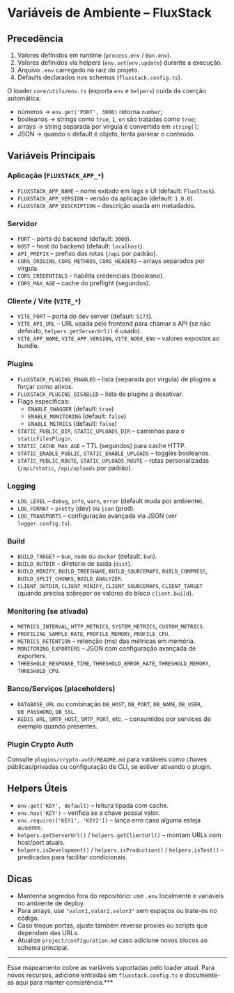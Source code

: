 # Variáveis de Ambiente – FluxStack

## Precedência
1. Valores definidos em runtime (`process.env` / `Bun.env`).
2. Valores definidos via helpers (`env.set`/`env.update`) durante a execução.
3. Arquivo `.env` carregado na raiz do projeto.
4. Defaults declarados nos schemas (`fluxstack.config.ts`).

O loader `core/utils/env.ts` (exporta `env` e `helpers`) cuida da coerção automática:
- números → `env.get('PORT', 3000)` retorna `number`;
- booleanos → strings como `true`, `1`, `on` são tratadas como `true`;
- arrays → string separada por vírgula é convertida em `string[]`;
- JSON → quando o default é objeto, tenta parsear o conteúdo.

## Variáveis Principais

### Aplicação (`FLUXSTACK_APP_*`)
- `FLUXSTACK_APP_NAME` – nome exibido em logs e UI (default: `FluxStack`).
- `FLUXSTACK_APP_VERSION` – versão da aplicação (default: `1.0.0`).
- `FLUXSTACK_APP_DESCRIPTION` – descrição usada em metadados.

### Servidor
- `PORT` – porta do backend (default: `3000`).
- `HOST` – host do backend (default: `localhost`).
- `API_PREFIX` – prefixo das rotas (`/api` por padrão).
- `CORS_ORIGINS`, `CORS_METHODS`, `CORS_HEADERS` – arrays separados por vírgula.
- `CORS_CREDENTIALS` – habilita credenciais (booleano).
- `CORS_MAX_AGE` – cache do preflight (segundos).

### Cliente / Vite (`VITE_*`)
- `VITE_PORT` – porta do dev server (default: `5173`).
- `VITE_API_URL` – URL usada pelo frontend para chamar a API (se não definido, `helpers.getServerUrl()` é usado).
- `VITE_APP_NAME`, `VITE_APP_VERSION`, `VITE_NODE_ENV` – valores expostos ao bundle.

### Plugins
- `FLUXSTACK_PLUGINS_ENABLED` – lista (separada por vírgula) de plugins a forçar como ativos.
- `FLUXSTACK_PLUGINS_DISABLED` – lista de plugins a desativar.
- Flags específicas:
  - `ENABLE_SWAGGER` (default: `true`)
  - `ENABLE_MONITORING` (default: `false`)
  - `ENABLE_METRICS` (default: `false`)
- `STATIC_PUBLIC_DIR`, `STATIC_UPLOADS_DIR` – caminhos para o `staticFilesPlugin`.
- `STATIC_CACHE_MAX_AGE` – TTL (segundos) para cache HTTP.
- `STATIC_ENABLE_PUBLIC`, `STATIC_ENABLE_UPLOADS` – toggles booleanos.
- `STATIC_PUBLIC_ROUTE`, `STATIC_UPLOADS_ROUTE` – rotas personalizadas (`/api/static`, `/api/uploads` por padrão).

### Logging
- `LOG_LEVEL` – `debug`, `info`, `warn`, `error` (default muda por ambiente).
- `LOG_FORMAT` – `pretty` (dev) ou `json` (prod).
- `LOG_TRANSPORTS` – configuração avançada via JSON (ver `logger.config.ts`).

### Build
- `BUILD_TARGET` – `bun`, `node` ou `docker` (default: `bun`).
- `BUILD_OUTDIR` – diretório de saída (`dist`).
- `BUILD_MINIFY`, `BUILD_TREESHAKE`, `BUILD_SOURCEMAPS`, `BUILD_COMPRESS`, `BUILD_SPLIT_CHUNKS`, `BUILD_ANALYZER`.
- `CLIENT_OUTDIR`, `CLIENT_MINIFY`, `CLIENT_SOURCEMAPS`, `CLIENT_TARGET` (quando precisa sobrepor os valores do bloco `client.build`).

### Monitoring (se ativado)
- `METRICS_INTERVAL`, `HTTP_METRICS`, `SYSTEM_METRICS`, `CUSTOM_METRICS`.
- `PROFILING_SAMPLE_RATE`, `PROFILE_MEMORY`, `PROFILE_CPU`.
- `METRICS_RETENTION` – retenção (ms) das métricas em memória.
- `MONITORING_EXPORTERS` – JSON com configuração avançada de exporters.
- `THRESHOLD_RESPONSE_TIME`, `THRESHOLD_ERROR_RATE`, `THRESHOLD_MEMORY`, `THRESHOLD_CPU`.

### Banco/Serviços (placeholders)
- `DATABASE_URL` ou combinação `DB_HOST`, `DB_PORT`, `DB_NAME`, `DB_USER`, `DB_PASSWORD`, `DB_SSL`.
- `REDIS_URL`, `SMTP_HOST`, `SMTP_PORT`, etc. – consumidos por services de exemplo quando presentes.

### Plugin Crypto Auth
Consulte `plugins/crypto-auth/README.md` para variáveis como chaves públicas/privadas ou configuração de CLI, se estiver ativando o plugin.

## Helpers Úteis
- `env.get('KEY', default)` – leitura tipada com cache.
- `env.has('KEY')` – verifica se a chave possui valor.
- `env.require(['KEY1', 'KEY2'])` – lança erro caso alguma esteja ausente.
- `helpers.getServerUrl()` / `helpers.getClientUrl()` – montam URLs com host/port atuais.
- `helpers.isDevelopment()` / `helpers.isProduction()` / `helpers.isTest()` – predicados para facilitar condicionais.

## Dicas
- Mantenha segredos fora do repositório: use `.env` localmente e variáveis no ambiente de deploy.
- Para arrays, use `"valor1,valor2,valor3"` sem espaços ou trate-os no código.
- Caso troque portas, ajuste também reverse proxies ou scripts que dependam das URLs.
- Atualize `project/configuration.md` caso adicione novos blocos ao schema principal.

--- 

Esse mapeamento cobre as variáveis suportadas pelo loader atual. Para novos recursos, adicione entradas em `fluxstack.config.ts` e documente-as aqui para manter consistência.***
